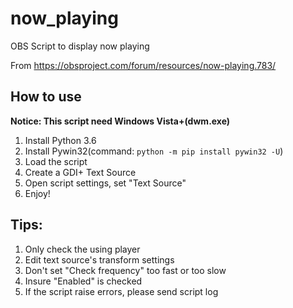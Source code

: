 # now_playing
OBS Script to display now playing

From https://obsproject.com/forum/resources/now-playing.783/

## How to use
**Notice: This script need Windows Vista+(dwm.exe)**
1. Install Python 3.6
2. Install Pywin32(command: `python -m pip install pywin32 -U`)
3. Load the script
4. Create a GDI+ Text Source
5. Open script settings, set "Text Source"
6. Enjoy!

## Tips:
1. Only check the using player
2. Edit text source's transform settings
3. Don't set "Check frequency" too fast or too slow
4. Insure "Enabled" is checked
5. If the script raise errors, please send script log
